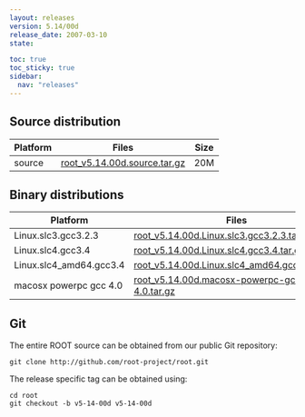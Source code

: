 ```yaml
---
layout: releases
version: 5.14/00d
release_date: 2007-03-10
state:

toc: true
toc_sticky: true
sidebar:
  nav: "releases"
---
```



## Source distribution

| Platform       | Files | Size |
|-----------|-------|-----|
| source | [root_v5.14.00d.source.tar.gz](https://root.cern/download/root_v5.14.00d.source.tar.gz) |  20M |


## Binary distributions

| Platform       | Files | Size |
|-----------|-------|-----|
| Linux.slc3.gcc3.2.3 | [root_v5.14.00d.Linux.slc3.gcc3.2.3.tar.gz](https://root.cern/download/root_v5.14.00d.Linux.slc3.gcc3.2.3.tar.gz) |  36M |
| Linux.slc4.gcc3.4 | [root_v5.14.00d.Linux.slc4.gcc3.4.tar.gz](https://root.cern/download/root_v5.14.00d.Linux.slc4.gcc3.4.tar.gz) |  37M |
| Linux.slc4_amd64.gcc3.4 | [root_v5.14.00d.Linux.slc4_amd64.gcc3.4.tar.gz](https://root.cern/download/root_v5.14.00d.Linux.slc4_amd64.gcc3.4.tar.gz) |  38M |
| macosx powerpc gcc 4.0 | [root_v5.14.00d.macosx-powerpc-gcc-4.0.tar.gz](https://root.cern/download/root_v5.14.00d.macosx-powerpc-gcc-4.0.tar.gz) |  36M |


## Git
The entire ROOT source can be obtained from our public Git repository:

~~~
git clone http://github.com/root-project/root.git
~~~
The release specific tag can be obtained using:
~~~
cd root
git checkout -b v5-14-00d v5-14-00d
~~~

